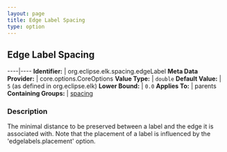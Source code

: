 ```yaml
---
layout: page
title: Edge Label Spacing
type: option
---
```

## Edge Label Spacing

----|----
**Identifier:** | org.eclipse.elk.spacing.edgeLabel
**Meta Data Provider:** | core.options.CoreOptions
**Value Type:** | `double`
**Default Value:** | `5` (as defined in org.eclipse.elk)
**Lower Bound:** | `0.0`
**Applies To:** | parents
**Containing Groups:** | [spacing](org-eclipse-elk-spacing)


### Description
The minimal distance to be preserved between a label and the edge it is associated with. Note that the placement of a label is influenced by the 'edgelabels.placement' option.

